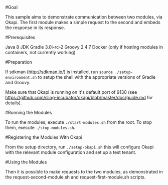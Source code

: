 
#Goal

This sample aims to demonstrate communication between two modules, via Okapi. The first module makes a simple request to the second and embeds the response in its response.

#Prerequisites

Java 8 JDK
Gradle 3.0i-rc-2
Groovy 2.4.7
Docker (only if hosting modules in containers, not currently working)

#Preparation

If sdkman (http://sdkman.io/) is installed, run `source ./setup-environment.sh` to setup the shell with the appropriate versions of Gradle and Groovy.

Make sure that Okapi is running on it's default port of 9130 (see https://github.com/sling-incubator/okapi/blob/master/doc/guide.md for details).

#Running the Modules

To run the modules, execute `./start-modules.sh` from the root. To stop them, execute `./stop-modules.sh`.

#Registering the Modules With Okapi

From the setup directory, run `./setup-okapi.sh` this will configure Okapi with the relevant module configuration and set up a test tenant.

#Using the Modules

Then it is possible to make requests to the two modules, as demonstrated in the request-second-module.sh and request-first-module.sh scripts.


